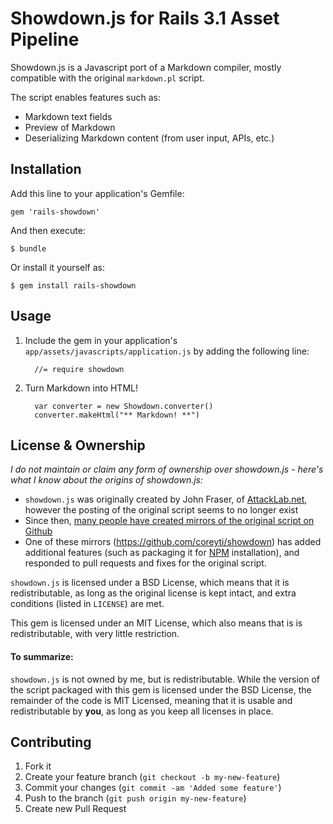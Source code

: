 # Showdown.js for Rails 3.1 Asset Pipeline

Showdown.js is a Javascript port of a Markdown compiler, mostly compatible with the original `markdown.pl` script. 

The script enables features such as:

* Markdown text fields
* Preview of Markdown
* Deserializing Markdown content (from user input, APIs, etc.)


## Installation

Add this line to your application's Gemfile:

    gem 'rails-showdown'

And then execute:

    $ bundle

Or install it yourself as:

    $ gem install rails-showdown
    

## Usage

1. Include the gem in your application's `app/assets/javascripts/application.js` by adding the following line:

   ```
     //= require showdown
   ```
2. Turn Markdown into HTML!

   ```
     var converter = new Showdown.converter()
     converter.makeHtml("** Markdown! **")
   ```
   
## License & Ownership

_I do not maintain or claim any form of ownership over showdown.js - here's what I know about the origins of showdown.js:_

* `showdown.js` was originally created by John Fraser, of [AttackLab.net](http://www.attacklab.net), however the posting of the original script seems to no longer exist
* Since then, [many people have created mirrors of the original script on Github](https://github.com/search?q=showdown&repo=&langOverride=&start_value=1&type=Everything&language=)
* One of these mirrors (https://github.com/coreyti/showdown) has added additional features (such as packaging it for [NPM](http://npmjs.org) installation), and responded to pull requests and fixes for the original script.

`showdown.js` is licensed under a BSD License, which means that it is redistributable, as long as the original license is kept intact, and extra conditions (listed in `LICENSE`) are met.

This gem is licensed under an MIT License, which also means that is is redistributable, with very little restriction. 

#### To summarize:

`showdown.js` is not owned by me, but is redistributable. While the version of the script packaged with this gem is licensed under the BSD License, the remainder of the code is MIT Licensed, meaning that it is usable and redistributable by **you**, as long as you keep all licenses in place.


## Contributing

1. Fork it
2. Create your feature branch (`git checkout -b my-new-feature`)
3. Commit your changes (`git commit -am 'Added some feature'`)
4. Push to the branch (`git push origin my-new-feature`)
5. Create new Pull Request
